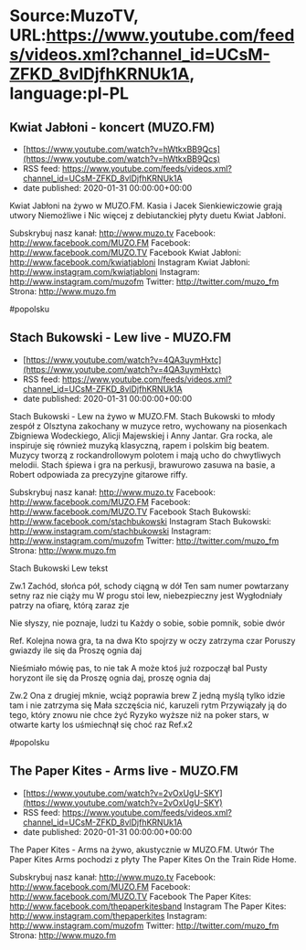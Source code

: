 # Source:MuzoTV, URL:https://www.youtube.com/feeds/videos.xml?channel_id=UCsM-ZFKD_8vlDjfhKRNUk1A, language:pl-PL

## Kwiat Jabłoni - koncert (MUZO.FM)
 - [https://www.youtube.com/watch?v=hWtkxBB9Qcs](https://www.youtube.com/watch?v=hWtkxBB9Qcs)
 - RSS feed: https://www.youtube.com/feeds/videos.xml?channel_id=UCsM-ZFKD_8vlDjfhKRNUk1A
 - date published: 2020-01-31 00:00:00+00:00

Kwiat Jabłoni na żywo w MUZO.FM. Kasia i Jacek Sienkiewiczowie grają utwory Niemożliwe i Nic więcej z debiutanckiej płyty duetu Kwiat Jabłoni. 

Subskrybuj nasz kanał: http://www.muzo.tv
Facebook: http://www.facebook.com/MUZO.FM
Facebook: http://www.facebook.com/MUZO.TV
Facebook Kwiat Jabłoni: http://www.facebook.com/kwiatjabloni
Instagram Kwiat Jabłoni: http://www.instagram.com/kwiatjabloni
Instagram: http://www.instagram.com/muzofm
Twitter: http://twitter.com/muzo_fm
Strona: http://www.muzo.fm 

#popolsku

## Stach Bukowski - Lew live - MUZO.FM
 - [https://www.youtube.com/watch?v=4QA3uymHxtc](https://www.youtube.com/watch?v=4QA3uymHxtc)
 - RSS feed: https://www.youtube.com/feeds/videos.xml?channel_id=UCsM-ZFKD_8vlDjfhKRNUk1A
 - date published: 2020-01-31 00:00:00+00:00

Stach Bukowski - Lew na żywo w MUZO.FM. Stach Bukowski to młody zespół z Olsztyna zakochany w muzyce retro, wychowany na piosenkach Zbigniewa Wodeckiego, Alicji Majewskiej i Anny Jantar. Gra rocka, ale inspiruje się również muzyką klasyczną, rapem i polskim big beatem. Muzycy tworzą z rockandrollowym polotem i mają ucho do chwytliwych melodii. Stach śpiewa i gra na perkusji, brawurowo zasuwa na basie, a Robert odpowiada za precyzyjne gitarowe riffy. 


Subskrybuj nasz kanał: http://www.muzo.tv
Facebook: http://www.facebook.com/MUZO.FM
Facebook: http://www.facebook.com/MUZO.TV
Facebook Stach Bukowski: http://www.facebook.com/stachbukowski
Instagram Stach Bukowski: http://www.instagram.com/stachbukowski
Instagram: http://www.instagram.com/muzofm
Twitter: http://twitter.com/muzo_fm
Strona: http://www.muzo.fm

Stach Bukowski Lew tekst

Zw.1
Zachód, słońca pół, schody ciągną w dół
Ten sam numer powtarzany setny raz nie ciąży mu
W progu stoi lew, niebezpieczny jest
Wygłodniały patrzy na ofiarę, którą zaraz zje 

Nie słyszy, nie poznaje, ludzi tu 
Każdy o sobie, sobie pomnik, sobie dwór

Ref.
Kolejna nowa gra, ta na dwa
Kto spojrzy w oczy zatrzyma czar
Poruszy gwiazdy ile się da 
Proszę ognia daj 

Nieśmiało mówię pas, to nie tak 
A może ktoś już rozpoczął bal 
Pusty horyzont ile się da 
Proszę ognia daj, proszę ognia daj 
 
Zw.2 
Ona z drugiej mknie, wciąż poprawia brew
Z jedną myślą tylko idzie tam i nie zatrzyma się
Mała szczęścia nić, karuzeli rytm 
Przywiązały ją do tego, który znowu nie chce żyć 
Ryzyko wyższe niż na poker stars, 
w otwarte karty los uśmiechnął się choć raz 
Ref.x2 

#popolsku

## The Paper Kites - Arms live - MUZO.FM
 - [https://www.youtube.com/watch?v=2vOxUgU-SKY](https://www.youtube.com/watch?v=2vOxUgU-SKY)
 - RSS feed: https://www.youtube.com/feeds/videos.xml?channel_id=UCsM-ZFKD_8vlDjfhKRNUk1A
 - date published: 2020-01-31 00:00:00+00:00

The Paper Kites - Arms na żywo, akustycznie w MUZO.FM. Utwór The Paper Kites Arms pochodzi z płyty The Paper Kites On the Train Ride Home. 

Subskrybuj nasz kanał: http://www.muzo.tv
Facebook: http://www.facebook.com/MUZO.FM
Facebook: http://www.facebook.com/MUZO.TV
Facebook The Paper Kites: http://www.facebook.com/thepaperkitesband
Instagram The Paper Kites: http://www.instagram.com/thepaperkites
Instagram: http://www.instagram.com/muzofm
Twitter: http://twitter.com/muzo_fm
Strona: http://www.muzo.fm

